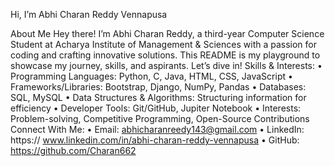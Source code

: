 Hi, I’m Abhi Charan Reddy Vennapusa     

About Me
Hey there! I’m Abhi Charan Reddy, a third-year Computer Science Student at Acharya Institute of Management & Sciences with a passion for coding and crafting innovative solutions. This README is my playground to showcase my journey, skills, and aspirants. Let’s dive in!
Skills & Interests: 
•	Programming Languages: Python, C, Java, HTML, CSS, JavaScript
•	Frameworks/Libraries: Bootstrap, Django, NumPy, Pandas
•	Databases: SQL, MySQL
•	Data Structures & Algorithms: Structuring information for efficiency
•	Developer Tools: Git/GitHub, Jupiter Notebook
•	Interests: Problem-solving, Competitive Programming, Open-Source Contributions  
Connect With Me:
•	Email: abhicharanreedy143@gmail.com
•	LinkedIn: https:// www.linkedin.com/in/abhi-charan-reddy-vennapusa
•	GitHub: https://github.com/Charan662

